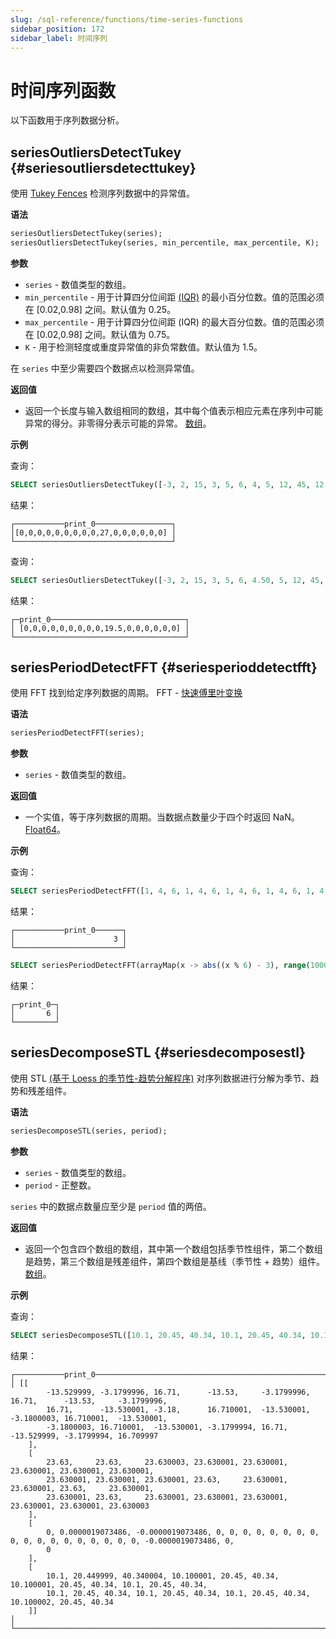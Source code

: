 ```yaml
---
slug: /sql-reference/functions/time-series-functions
sidebar_position: 172
sidebar_label: 时间序列
---
```



# 时间序列函数

以下函数用于序列数据分析。

## seriesOutliersDetectTukey {#seriesoutliersdetecttukey}

使用 [Tukey Fences](https://en.wikipedia.org/wiki/Outlier#Tukey%27s_fences) 检测序列数据中的异常值。

**语法**

``` sql
seriesOutliersDetectTukey(series);
seriesOutliersDetectTukey(series, min_percentile, max_percentile, K);
```

**参数**

- `series` - 数值类型的数组。
- `min_percentile` - 用于计算四分位间距 [(IQR)](https://en.wikipedia.org/wiki/Interquartile_range) 的最小百分位数。值的范围必须在 [0.02,0.98] 之间。默认值为 0.25。
- `max_percentile` - 用于计算四分位间距 (IQR) 的最大百分位数。值的范围必须在 [0.02,0.98] 之间。默认值为 0.75。
- `K` - 用于检测轻度或重度异常值的非负常数值。默认值为 1.5。

在 `series` 中至少需要四个数据点以检测异常值。

**返回值**

- 返回一个长度与输入数组相同的数组，其中每个值表示相应元素在序列中可能异常的得分。非零得分表示可能的异常。 [数组](../data-types/array.md)。

**示例**

查询：

``` sql
SELECT seriesOutliersDetectTukey([-3, 2, 15, 3, 5, 6, 4, 5, 12, 45, 12, 3, 3, 4, 5, 6]) AS print_0;
```

结果：

``` text
┌───────────print_0─────────────────┐
│[0,0,0,0,0,0,0,0,0,27,0,0,0,0,0,0] │
└───────────────────────────────────┘
```

查询：

``` sql
SELECT seriesOutliersDetectTukey([-3, 2, 15, 3, 5, 6, 4.50, 5, 12, 45, 12, 3.40, 3, 4, 5, 6], 0.2, 0.8, 1.5) AS print_0;
```

结果：

``` text
┌─print_0──────────────────────────────┐
│ [0,0,0,0,0,0,0,0,0,19.5,0,0,0,0,0,0] │
└──────────────────────────────────────┘
```

## seriesPeriodDetectFFT {#seriesperioddetectfft}

使用 FFT 找到给定序列数据的周期。
FFT - [快速傅里叶变换](https://en.wikipedia.org/wiki/Fast_Fourier_transform)

**语法**

``` sql
seriesPeriodDetectFFT(series);
```

**参数**

- `series` - 数值类型的数组。

**返回值**

- 一个实值，等于序列数据的周期。当数据点数量少于四个时返回 NaN。 [Float64](../data-types/float.md)。

**示例**

查询：

``` sql
SELECT seriesPeriodDetectFFT([1, 4, 6, 1, 4, 6, 1, 4, 6, 1, 4, 6, 1, 4, 6, 1, 4, 6, 1, 4, 6]) AS print_0;
```

结果：

``` text
┌───────────print_0──────┐
│                      3 │
└────────────────────────┘
```

``` sql
SELECT seriesPeriodDetectFFT(arrayMap(x -> abs((x % 6) - 3), range(1000))) AS print_0;
```

结果：

``` text
┌─print_0─┐
│       6 │
└─────────┘
```

## seriesDecomposeSTL {#seriesdecomposestl}

使用 STL [(基于 Loess 的季节性-趋势分解程序)](https://www.wessa.net/download/stl.pdf) 对序列数据进行分解为季节、趋势和残差组件。

**语法**

``` sql
seriesDecomposeSTL(series, period);
```

**参数**

- `series` - 数值类型的数组。
- `period` - 正整数。

`series` 中的数据点数量应至少是 `period` 值的两倍。

**返回值**

- 返回一个包含四个数组的数组，其中第一个数组包括季节性组件，第二个数组是趋势，第三个数组是残差组件，第四个数组是基线（季节性 + 趋势）组件。 [数组](../data-types/array.md)。

**示例**

查询：

``` sql
SELECT seriesDecomposeSTL([10.1, 20.45, 40.34, 10.1, 20.45, 40.34, 10.1, 20.45, 40.34, 10.1, 20.45, 40.34, 10.1, 20.45, 40.34, 10.1, 20.45, 40.34, 10.1, 20.45, 40.34, 10.1, 20.45, 40.34], 3) AS print_0;
```

结果：

``` text
┌───────────print_0──────────────────────────────────────────────────────────────────────────────────────────────────────┐
│ [[
        -13.529999, -3.1799996, 16.71,      -13.53,     -3.1799996, 16.71,      -13.53,     -3.1799996,
        16.71,      -13.530001, -3.18,      16.710001,  -13.530001, -3.1800003, 16.710001,  -13.530001,
        -3.1800003, 16.710001,  -13.530001, -3.1799994, 16.71,      -13.529999, -3.1799994, 16.709997
    ],
    [
        23.63,     23.63,     23.630003, 23.630001, 23.630001, 23.630001, 23.630001, 23.630001,
        23.630001, 23.630001, 23.630001, 23.63,     23.630001, 23.630001, 23.63,     23.630001,
        23.630001, 23.63,     23.630001, 23.630001, 23.630001, 23.630001, 23.630001, 23.630003
    ],
    [
        0, 0.0000019073486, -0.0000019073486, 0, 0, 0, 0, 0, 0, 0, 0, 0, 0, 0, 0, 0, 0, 0, 0, 0, 0, -0.0000019073486, 0,
        0
    ],
    [
        10.1, 20.449999, 40.340004, 10.100001, 20.45, 40.34, 10.100001, 20.45, 40.34, 10.1, 20.45, 40.34,
        10.1, 20.45, 40.34, 10.1, 20.45, 40.34, 10.1, 20.45, 40.34, 10.100002, 20.45, 40.34
    ]]                                                                                                                   │
└────────────────────────────────────────────────────────────────────────────────────────────────────────────────────────┘
```
